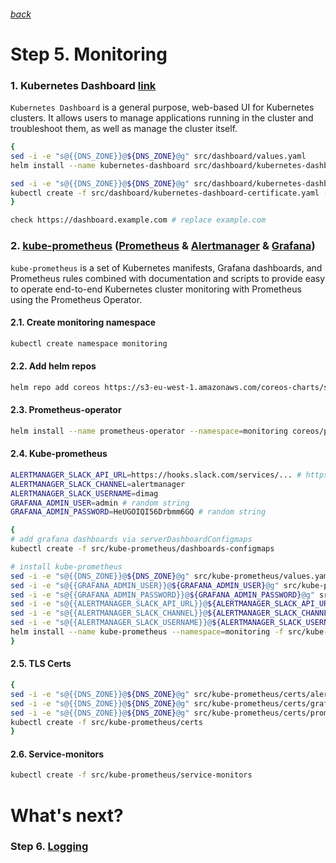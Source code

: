 ###### [back](http://54.152.51.78:10080/ironjab/it-k8s/src/master/docs/step4.md)

# Step 5. Monitoring

### 1. Kubernetes Dashboard [link](https://github.com/kubernetes/dashboard)
`Kubernetes Dashboard` is a general purpose, web-based UI for Kubernetes clusters. It allows users to manage applications running in the cluster and troubleshoot them, as well as manage the cluster itself.

```sh
{
sed -i -e "s@{{DNS_ZONE}}@${DNS_ZONE}@g" src/dashboard/values.yaml
helm install --name kubernetes-dashboard src/dashboard/kubernetes-dashboard -f src/dashboard/values.yaml --namespace=kube-system

sed -i -e "s@{{DNS_ZONE}}@${DNS_ZONE}@g" src/dashboard/kubernetes-dashboard-certificate.yaml
kubectl create -f src/dashboard/kubernetes-dashboard-certificate.yaml --namespace=kube-system
}

check https://dashboard.example.com # replace example.com
```

### 2. [kube-prometheus](https://github.com/coreos/prometheus-operator/tree/master/contrib/kube-prometheus) ([Prometheus](https://prometheus.io/) & [Alertmanager](https://prometheus.io/docs/alerting/alertmanager/) & [Grafana](https://grafana.com/))
`kube-prometheus` is a set of Kubernetes manifests, Grafana dashboards, and Prometheus rules combined with documentation and scripts to provide easy to operate end-to-end Kubernetes cluster monitoring with Prometheus using the Prometheus Operator.

#### 2.1. Create monitoring namespace
```sh
kubectl create namespace monitoring
```

#### 2.2. Add helm repos
```sh
helm repo add coreos https://s3-eu-west-1.amazonaws.com/coreos-charts/stable/
```

<!-- #### 2.3. Create PodSecurityPolicy
```sh
kubectl apply -f src/kube-prometheus/psp.yaml
``` -->

#### 2.3. Prometheus-operator
```sh
helm install --name prometheus-operator --namespace=monitoring coreos/prometheus-operator
```

#### 2.4. Kube-prometheus
```sh
ALERTMANAGER_SLACK_API_URL=https://hooks.slack.com/services/... # https://api.slack.com/apps
ALERTMANAGER_SLACK_CHANNEL=alertmanager
ALERTMANAGER_SLACK_USERNAME=dimag
GRAFANA_ADMIN_USER=admin # random string
GRAFANA_ADMIN_PASSWORD=HeUGOIQI56Drbmm6GQ # random string

{
# add grafana dashboards via serverDashboardConfigmaps
kubectl create -f src/kube-prometheus/dashboards-configmaps

# install kube-prometheus
sed -i -e "s@{{DNS_ZONE}}@${DNS_ZONE}@g" src/kube-prometheus/values.yaml
sed -i -e "s@{{GRAFANA_ADMIN_USER}}@${GRAFANA_ADMIN_USER}@g" src/kube-prometheus/values.yaml
sed -i -e "s@{{GRAFANA_ADMIN_PASSWORD}}@${GRAFANA_ADMIN_PASSWORD}@g" src/kube-prometheus/values.yaml
sed -i -e "s@{{ALERTMANAGER_SLACK_API_URL}}@${ALERTMANAGER_SLACK_API_URL}@g" src/kube-prometheus/values.yaml
sed -i -e "s@{{ALERTMANAGER_SLACK_CHANNEL}}@${ALERTMANAGER_SLACK_CHANNEL}@g" src/kube-prometheus/values.yaml
sed -i -e "s@{{ALERTMANAGER_SLACK_USERNAME}}@${ALERTMANAGER_SLACK_USERNAME}@g" src/kube-prometheus/values.yaml
helm install --name kube-prometheus --namespace=monitoring -f src/kube-prometheus/values.yaml coreos/kube-prometheus
}
```

#### 2.5. TLS Certs
```sh
{
sed -i -e "s@{{DNS_ZONE}}@${DNS_ZONE}@g" src/kube-prometheus/certs/alertmanager-certificate.yaml
sed -i -e "s@{{DNS_ZONE}}@${DNS_ZONE}@g" src/kube-prometheus/certs/grafana-certificate.yaml
sed -i -e "s@{{DNS_ZONE}}@${DNS_ZONE}@g" src/kube-prometheus/certs/prometheus-certificate.yaml
kubectl create -f src/kube-prometheus/certs
}
```

#### 2.6. Service-monitors
```sh
kubectl create -f src/kube-prometheus/service-monitors
```

<!-- ## Demo

<p align="center">
  <a target="_blank" href="https://asciinema.org/a/197035">
  <img src="https://asciinema.org/a/197035.png" width="885"></image>
  </a>
</p> -->

# What's next?

### Step 6. [Logging](http://54.152.51.78:10080/ironjab/it-k8s/src/master/docs/step6.md)
